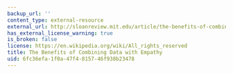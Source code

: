 ```yaml
---
backup_url: ''
content_type: external-resource
external_url: http://sloanreview.mit.edu/article/the-benefits-of-combining-data-with-empathy/
has_external_license_warning: true
is_broken: false
license: https://en.wikipedia.org/wiki/All_rights_reserved
title: The Benefits of Combining Data with Empathy
uid: 6fc36efa-1f0a-47f4-8157-46f938b23478
---
```

